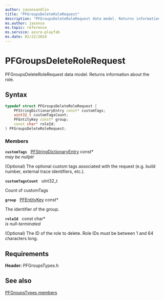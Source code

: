 ```yaml
---
author: jasonsandlin
title: "PFGroupsDeleteRoleRequest"
description: "PFGroupsDeleteRoleRequest data model. Returns information about the role."
ms.author: jasonsa
ms.topic: reference
ms.service: azure-playfab
ms.date: 02/22/2024
---
```


# PFGroupsDeleteRoleRequest  

PFGroupsDeleteRoleRequest data model. Returns information about the role.  

## Syntax  
  
```cpp
typedef struct PFGroupsDeleteRoleRequest {  
    PFStringDictionaryEntry const* customTags;  
    uint32_t customTagsCount;  
    PFEntityKey const* group;  
    const char* roleId;  
} PFGroupsDeleteRoleRequest;  
```
  
### Members  
  
**`customTags`** &nbsp; [PFStringDictionaryEntry](../../pftypes/structs/pfstringdictionaryentry.md) const*  
*may be nullptr*  
  
(Optional) The optional custom tags associated with the request (e.g. build number, external trace identifiers, etc.).
  
**`customTagsCount`** &nbsp; uint32_t  
  
Count of customTags
  
**`group`** &nbsp; [PFEntityKey](../../pftypes/structs/pfentitykey-c.md) const*  
  
The identifier of the group.
  
**`roleId`** &nbsp; const char*  
*is null-terminated*  
  
(Optional) The ID of the role to delete. Role IDs must be between 1 and 64 characters long.
  
  
## Requirements  
  
**Header:** PFGroupsTypes.h
  
## See also  
[PFGroupsTypes members](../pfgroupstypes_members.md)  

  
  
